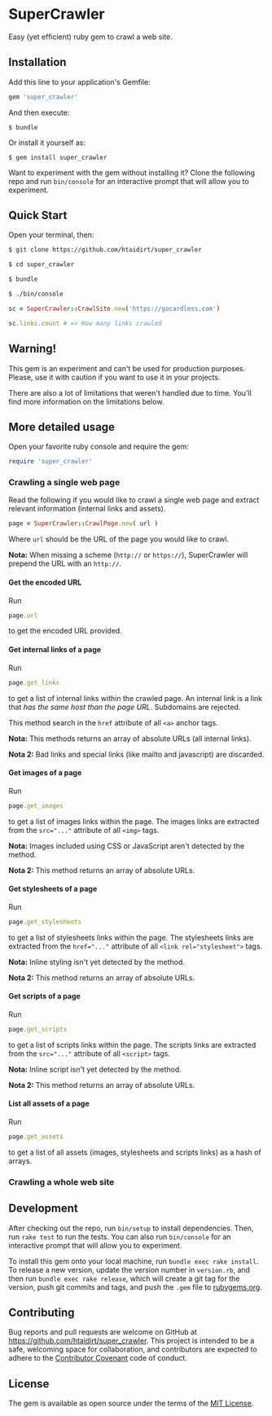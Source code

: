 # SuperCrawler

Easy (yet efficient) ruby gem to crawl a web site.

## Installation

Add this line to your application's Gemfile:

```ruby
gem 'super_crawler'
```

And then execute:

    $ bundle

Or install it yourself as:

    $ gem install super_crawler

Want to experiment with the gem without installing it? Clone the following repo and run `bin/console` for an interactive prompt that will allow you to experiment.

## Quick Start

Open your terminal, then:

```bash
$ git clone https://github.com/htaidirt/super_crawler

$ cd super_crawler

$ bundle

$ ./bin/console
```

```ruby
sc = SuperCrawler::CrawlSite.new('https://gocardless.com')

sc.links.count # => How many links crawled
```

## Warning!

This gem is an experiment and can't be used for production purposes. Please, use it with caution if you want to use it in your projects.

There are also a lot of limitations that weren't handled due to time. You'll find more information on the limitations below.

## More detailed usage

Open your favorite ruby console and require the gem:

```ruby
require 'super_crawler'
```

### Crawling a single web page

Read the following if you would like to crawl a single web page and extract relevant information (internal links and assets).

```ruby
page = SuperCrawler::CrawlPage.new( url )
```

Where `url` should be the URL of the page you would like to crawl.

**Nota:** When missing a scheme (`http://` or `https://`), SuperCrawler will prepend the URL with an `http://`.

#### Get the encoded URL

Run

```ruby
page.url
```

to get the encoded URL provided.

#### Get internal links of a page

Run

```ruby
page.get_links
```

to get a list of internal links within the crawled page. An internal link is a link that _has the same host than the page URL_. Subdomains are rejected.

This method search in the `href` attribute of all `<a>` anchor tags.

**Nota:** This methods returns an array of absolute URLs (all internal links).

**Nota 2:** Bad links and special links (like mailto and javascript) are discarded.

#### Get images of a page

Run

```ruby
page.get_images
```

to get a list of images links within the page. The images links are extracted from the `src="..."` attribute of all `<img>` tags.

**Nota:** Images included using CSS or JavaScript aren't detected by the method.

**Nota 2:** This method returns an array of absolute URLs.

#### Get stylesheets of a page

Run

```ruby
page.get_stylesheets
```

to get a list of stylesheets links within the page. The stylesheets links are extracted from the `href="..."` attribute of all `<link rel="stylesheet">` tags.

**Nota:** Inline styling isn't yet detected by the method.

**Nota 2:** This method returns an array of absolute URLs.

#### Get scripts of a page

Run

```ruby
page.get_scripts
```

to get a list of scripts links within the page. The scripts links are extracted from the `src="..."` attribute of all `<script>` tags.

**Nota:** Inline script isn't yet detected by the method.

**Nota 2:** This method returns an array of absolute URLs.

#### List all assets of a page

Run

```ruby
page.get_assets
```

to get a list of all assets (images, stylesheets and scripts links) as a hash of arrays.

### Crawling a whole web site

## Development

After checking out the repo, run `bin/setup` to install dependencies. Then, run `rake test` to run the tests. You can also run `bin/console` for an interactive prompt that will allow you to experiment.

To install this gem onto your local machine, run `bundle exec rake install`. To release a new version, update the version number in `version.rb`, and then run `bundle exec rake release`, which will create a git tag for the version, push git commits and tags, and push the `.gem` file to [rubygems.org](https://rubygems.org).

## Contributing

Bug reports and pull requests are welcome on GitHub at https://github.com/htaidirt/super_crawler. This project is intended to be a safe, welcoming space for collaboration, and contributors are expected to adhere to the [Contributor Covenant](http://contributor-covenant.org) code of conduct.


## License

The gem is available as open source under the terms of the [MIT License](http://opensource.org/licenses/MIT).
